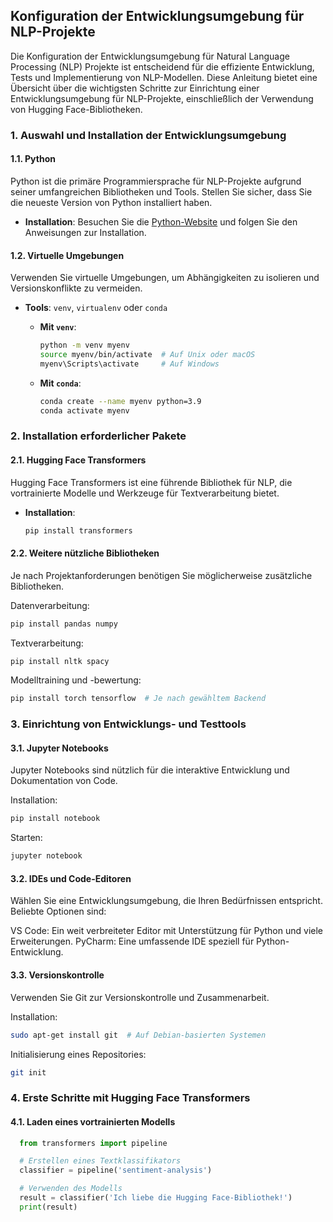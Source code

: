 ## Konfiguration der Entwicklungsumgebung für NLP-Projekte

Die Konfiguration der Entwicklungsumgebung für Natural Language Processing (NLP) Projekte ist entscheidend für die effiziente Entwicklung, Tests und Implementierung von NLP-Modellen. Diese Anleitung bietet eine Übersicht über die wichtigsten Schritte zur Einrichtung einer Entwicklungsumgebung für NLP-Projekte, einschließlich der Verwendung von Hugging Face-Bibliotheken.

### 1. Auswahl und Installation der Entwicklungsumgebung

#### 1.1. Python

Python ist die primäre Programmiersprache für NLP-Projekte aufgrund seiner umfangreichen Bibliotheken und Tools. Stellen Sie sicher, dass Sie die neueste Version von Python installiert haben.

- **Installation**: Besuchen Sie die [Python-Website](https://www.python.org/downloads/) und folgen Sie den Anweisungen zur Installation.

#### 1.2. Virtuelle Umgebungen

Verwenden Sie virtuelle Umgebungen, um Abhängigkeiten zu isolieren und Versionskonflikte zu vermeiden.

- **Tools**: `venv`, `virtualenv` oder `conda`

  - **Mit `venv`**:
    ```bash
    python -m venv myenv
    source myenv/bin/activate  # Auf Unix oder macOS
    myenv\Scripts\activate     # Auf Windows
    ```

  - **Mit `conda`**:
    ```bash
    conda create --name myenv python=3.9
    conda activate myenv
    ```

### 2. Installation erforderlicher Pakete

#### 2.1. Hugging Face Transformers

Hugging Face Transformers ist eine führende Bibliothek für NLP, die vortrainierte Modelle und Werkzeuge für Textverarbeitung bietet.

- **Installation**:
  ```bash
  pip install transformers
  ```

#### 2.2. Weitere nützliche Bibliotheken
Je nach Projektanforderungen benötigen Sie möglicherweise zusätzliche Bibliotheken.

Datenverarbeitung:
  ```bash
  pip install pandas numpy
  ```

Textverarbeitung:
  ```bash
  pip install nltk spacy
  ```

Modelltraining und -bewertung:
  ```bash
  pip install torch tensorflow  # Je nach gewähltem Backend
  ```

### 3. Einrichtung von Entwicklungs- und Testtools

#### 3.1. Jupyter Notebooks
Jupyter Notebooks sind nützlich für die interaktive Entwicklung und Dokumentation von Code.

Installation:
  ```bash
  pip install notebook
  ```

Starten:
  ```bash
  jupyter notebook
  ```

#### 3.2. IDEs und Code-Editoren
Wählen Sie eine Entwicklungsumgebung, die Ihren Bedürfnissen entspricht. Beliebte Optionen sind:

VS Code: Ein weit verbreiteter Editor mit Unterstützung für Python und viele Erweiterungen.
PyCharm: Eine umfassende IDE speziell für Python-Entwicklung.

#### 3.3. Versionskontrolle
Verwenden Sie Git zur Versionskontrolle und Zusammenarbeit.

Installation:
  ```bash
  sudo apt-get install git  # Auf Debian-basierten Systemen
  ```

Initialisierung eines Repositories:
  ```bash
  git init
  ```

### 4. Erste Schritte mit Hugging Face Transformers

#### 4.1. Laden eines vortrainierten Modells

```python
  from transformers import pipeline

  # Erstellen eines Textklassifikators
  classifier = pipeline('sentiment-analysis')

  # Verwenden des Modells
  result = classifier('Ich liebe die Hugging Face-Bibliothek!')
  print(result)
  ```